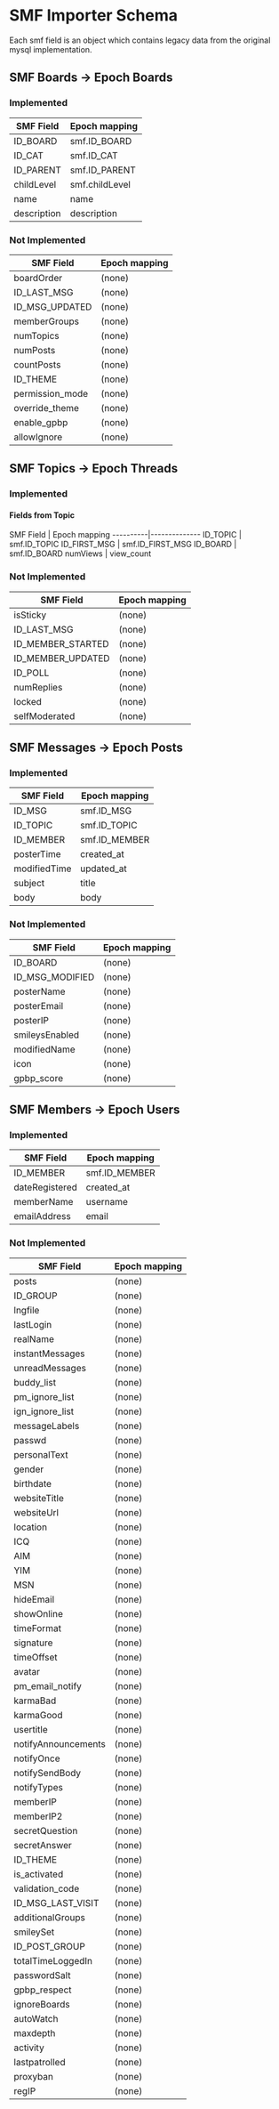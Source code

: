 SMF Importer Schema
===================

Each smf field is an object which contains legacy data from the original mysql
implementation.

SMF Boards -> Epoch Boards
--------------------------

<H3>Implemented</H3>

SMF Field | Epoch mapping
----------|--------------
ID_BOARD | smf.ID_BOARD
ID_CAT | smf.ID_CAT
ID_PARENT | smf.ID_PARENT
childLevel | smf.childLevel
name | name
description | description

<H3>Not Implemented</H3>

SMF Field | Epoch mapping
----------|--------------
boardOrder | (none)
ID_LAST_MSG | (none)
ID_MSG_UPDATED | (none)
memberGroups | (none)
numTopics | (none)
numPosts | (none)
countPosts | (none)
ID_THEME | (none)
permission_mode | (none)
override_theme | (none)
enable_gpbp | (none)
allowIgnore | (none)


SMF Topics -> Epoch Threads
---------------------------

<H3>Implemented</H3>

<H4>Fields from Topic</H4>
SMF Field | Epoch mapping
----------|--------------
ID_TOPIC | smf.ID_TOPIC
ID_FIRST_MSG | smf.ID_FIRST_MSG
ID_BOARD | smf.ID_BOARD
numViews | view_count

<H3>Not Implemented</H3>

SMF Field | Epoch mapping
----------|--------------
isSticky | (none)
ID_LAST_MSG | (none)
ID_MEMBER_STARTED | (none)
ID_MEMBER_UPDATED | (none)
ID_POLL | (none)
numReplies | (none)
locked | (none)
selfModerated | (none)


SMF Messages -> Epoch Posts
---------------------------

<H3>Implemented</H3>

SMF Field | Epoch mapping
----------|--------------
ID_MSG | smf.ID_MSG
ID_TOPIC | smf.ID_TOPIC
ID_MEMBER | smf.ID_MEMBER
posterTime | created_at
modifiedTime | updated_at
subject | title
body | body

<H3>Not Implemented</H3>

SMF Field | Epoch mapping
----------|--------------
ID_BOARD | (none)
ID_MSG_MODIFIED | (none)
posterName | (none)
posterEmail | (none)
posterIP | (none)
smileysEnabled | (none)
modifiedName | (none)
icon | (none)
gpbp_score | (none)


SMF Members -> Epoch Users
--------------------------

<H3>Implemented</H3>

SMF Field | Epoch mapping
----------|--------------
ID_MEMBER | smf.ID_MEMBER
dateRegistered | created_at
memberName | username
emailAddress | email

<H3>Not Implemented</H3>

SMF Field | Epoch mapping
----------|--------------
posts | (none)
ID_GROUP | (none)
lngfile | (none)
lastLogin | (none)
realName | (none)
instantMessages | (none)
unreadMessages | (none)
buddy_list | (none)
pm_ignore_list | (none)
ign_ignore_list | (none)
messageLabels | (none)
passwd | (none)
personalText | (none)
gender | (none)
birthdate | (none)
websiteTitle | (none)
websiteUrl | (none)
location | (none)
ICQ | (none)
AIM | (none)
YIM | (none)
MSN | (none)
hideEmail | (none)
showOnline | (none)
timeFormat | (none)
signature | (none)
timeOffset | (none)
avatar | (none)
pm_email_notify | (none)
karmaBad | (none)
karmaGood | (none)
usertitle | (none)
notifyAnnouncements | (none)
notifyOnce | (none)
notifySendBody | (none)
notifyTypes | (none)
memberIP | (none)
memberIP2 | (none)
secretQuestion | (none)
secretAnswer | (none)
ID_THEME | (none)
is_activated | (none)
validation_code | (none)
ID_MSG_LAST_VISIT | (none)
additionalGroups | (none)
smileySet | (none)
ID_POST_GROUP | (none)
totalTimeLoggedIn | (none)
passwordSalt | (none)
gpbp_respect | (none)
ignoreBoards | (none)
autoWatch | (none)
maxdepth | (none)
activity | (none)
lastpatrolled | (none)
proxyban | (none)
regIP | (none)
